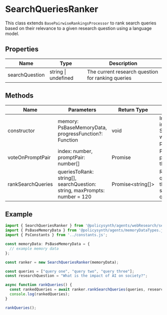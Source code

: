 # SearchQueriesRanker

This class extends `BasePairwiseRankingsProcessor` to rank search queries based on their relevance to a given research question using a language model.

## Properties

| Name            | Type                  | Description                                       |
|-----------------|-----------------------|---------------------------------------------------|
| searchQuestion  | string \| undefined   | The current research question for ranking queries |

## Methods

| Name              | Parameters                                             | Return Type                        | Description                                                                 |
|-------------------|--------------------------------------------------------|------------------------------------|-----------------------------------------------------------------------------|
| constructor       | memory: PsBaseMemoryData, progressFunction?: Function  | void                               | Initializes a new instance of the SearchQueriesRanker with optional progress function. |
| voteOnPromptPair  | index: number, promptPair: number[]                    | Promise<PsPairWiseVoteResults>| Processes a pair of prompts and returns the ranking results.                |
| rankSearchQueries | queriesToRank: string[], searchQuestion: string, maxPrompts: number = 120 | Promise<string[]> | Ranks a list of search queries based on their relevance to the specified research question. |

## Example

```typescript
import { SearchQueriesRanker } from '@policysynth/agents/webResearch/searchQueriesRanker.js';
import { PsBaseMemoryData } from '@policysynth/agents/memoryDataTypes.js';
import { PsConstants } from '../constants.js';

const memoryData: PsBaseMemoryData = {
  // example memory data
};

const ranker = new SearchQueriesRanker(memoryData);

const queries = ["query one", "query two", "query three"];
const researchQuestion = "What is the impact of AI on society?";

async function rankQueries() {
  const rankedQueries = await ranker.rankSearchQueries(queries, researchQuestion);
  console.log(rankedQueries);
}

rankQueries();
```